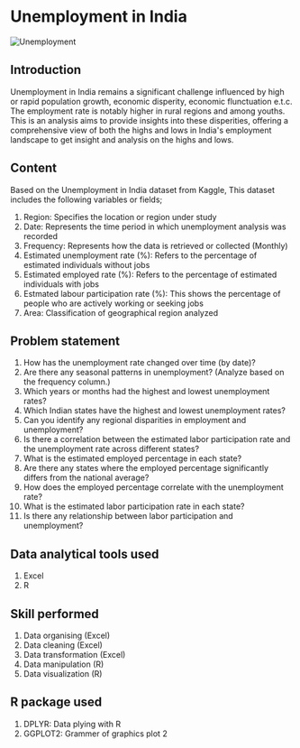 # Unemployment in India



![Unemployment](https://github.com/user-attachments/assets/81cd7e43-e6d3-44ef-9c37-b6ae988ef233)


## Introduction
Unemployment in India remains a significant challenge influenced by high or rapid population growth, economic disperity, economic flunctuation e.t.c. The employment rate is notably higher in rural regions and among youths. This is an analysis aims to provide insights into these disperities, offering a comprehensive view of both the highs and lows in India's employment landscape to get insight and analysis on the highs and lows.

## Content
Based on the Unemployment in India dataset from Kaggle, This dataset includes the following variables or fields;
1. Region: Specifies the location or region under study
2. Date: Represents the time period in which unemployment analysis was recorded
3. Frequency: Represents how the data is retrieved or collected (Monthly)
4. Estimated unemployment rate (%): Refers to the percentage of estimated individuals without jobs
5. Estimated employed rate (%): Refers to the percentage of estimated individuals with jobs
6. Estmated labour participation rate (%): This shows the percentage of people who are actively working or seeking jobs
7. Area: Classification of geographical region analyzed

## Problem statement
 1.  How has the unemployment rate changed over time (by date)?
 2.  Are there any seasonal patterns in unemployment? (Analyze based on the frequency column.)
 3.  Which years or months had the highest and lowest unemployment rates?
 4.  Which Indian states have the highest and lowest unemployment rates?
 5.  Can you identify any regional disparities in employment and unemployment?
 6.  Is there a correlation between the estimated labor participation rate and the unemployment rate across different states?
 7.  What is the estimated employed percentage in each state?
 8.  Are there any states where the employed percentage significantly differs from the national average?
 9.  How does the employed percentage correlate with the unemployment rate?
 10. What is the estimated labor participation rate in each state?
 11. Is there any relationship between labor participation and unemployment?

## Data analytical tools used
 1. Excel
 2. R

## Skill performed
1. Data organising (Excel)
2. Data cleaning (Excel)
3. Data transformation (Excel)
4. Data manipulation (R)
5. Data visualization (R)

## R package used
1. DPLYR: Data plying with R
2. GGPLOT2: Grammer of graphics plot 2






